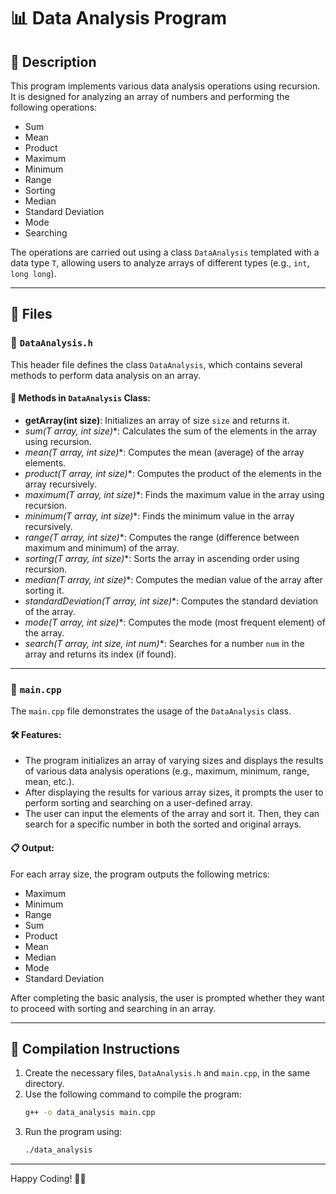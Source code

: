 # 📊 Data Analysis Program

## 📌 Description
This program implements various data analysis operations using recursion. It is designed for analyzing an array of numbers and performing the following operations:

- Sum
- Mean
- Product
- Maximum
- Minimum
- Range
- Sorting
- Median
- Standard Deviation
- Mode
- Searching

The operations are carried out using a class `DataAnalysis` templated with a data type `T`, allowing users to analyze arrays of different types (e.g., `int`, `long long`).

---

## 📂 Files

### 📜 `DataAnalysis.h`
This header file defines the class `DataAnalysis`, which contains several methods to perform data analysis on an array.

#### 📌 Methods in `DataAnalysis` Class:

- **getArray(int size)**: Initializes an array of size `size` and returns it.
- **sum(T* array, int size)**: Calculates the sum of the elements in the array using recursion.
- **mean(T* array, int size)**: Computes the mean (average) of the array elements.
- **product(T* array, int size)**: Computes the product of the elements in the array recursively.
- **maximum(T* array, int size)**: Finds the maximum value in the array using recursion.
- **minimum(T* array, int size)**: Finds the minimum value in the array recursively.
- **range(T* array, int size)**: Computes the range (difference between maximum and minimum) of the array.
- **sorting(T* array, int size)**: Sorts the array in ascending order using recursion.
- **median(T* array, int size)**: Computes the median value of the array after sorting it.
- **standardDeviation(T* array, int size)**: Computes the standard deviation of the array.
- **mode(T* array, int size)**: Computes the mode (most frequent element) of the array.
- **search(T* array, int size, int num)**: Searches for a number `num` in the array and returns its index (if found).

---

### 📌 `main.cpp`
The `main.cpp` file demonstrates the usage of the `DataAnalysis` class.

#### 🛠️ Features:
- The program initializes an array of varying sizes and displays the results of various data analysis operations (e.g., maximum, minimum, range, mean, etc.).
- After displaying the results for various array sizes, it prompts the user to perform sorting and searching on a user-defined array.
- The user can input the elements of the array and sort it. Then, they can search for a specific number in both the sorted and original arrays.

#### 📋 Output:
For each array size, the program outputs the following metrics:
- Maximum
- Minimum
- Range
- Sum
- Product
- Mean
- Median
- Mode
- Standard Deviation

After completing the basic analysis, the user is prompted whether they want to proceed with sorting and searching in an array.

---

## 🚀 Compilation Instructions

1. Create the necessary files, `DataAnalysis.h` and `main.cpp`, in the same directory.
2. Use the following command to compile the program:
   ```bash
   g++ -o data_analysis main.cpp
   ```
3. Run the program using:
   ```bash
   ./data_analysis
   ```

---

Happy Coding! 🎯🚀

